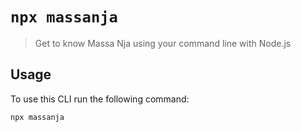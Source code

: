 # `npx massanja`

> Get to know Massa Nja using your command line with Node.js

## Usage

To use this CLI run the following command:

```sh
npx massanja